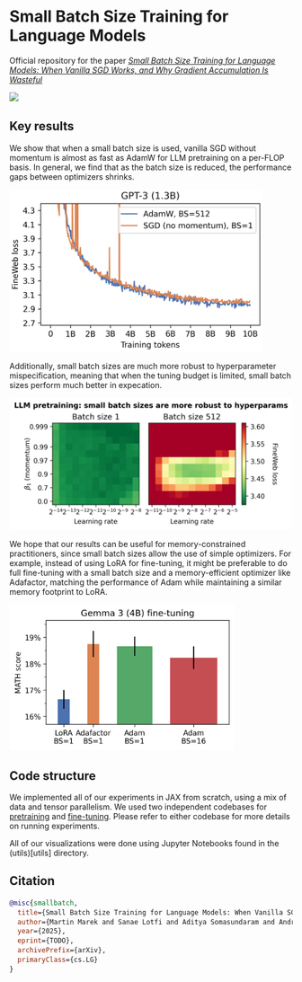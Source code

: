 # Small Batch Size Training for Language Models

Official repository for the paper *[Small Batch Size Training for Language Models: When Vanilla SGD Works, and Why Gradient Accumulation Is Wasteful](https://arxiv.org/abs/TODO)*

[![](https://img.shields.io/badge/arXiv-TODO-b31b1b.svg)](https://arxiv.org/abs/TODO)

## Key results

We show that when a small batch size is used, vanilla SGD without momentum is almost as fast as AdamW for LLM pretraining on a per-FLOP basis. In general, we find that as the batch size is reduced, the performance gaps between optimizers shrinks.

<img src="https://github.com/martin-marek/batch-size/blob/main/plots/gpt3xl_sgd.png" width="450">

Additionally, small batch sizes are much more robust to hyperparameter mispecification, meaning that when the tuning budget is limited, small batch sizes perform much better in expecation.

<img src="https://github.com/martin-marek/batch-size/blob/main/plots/adam_2d.png" width="650">

We hope that our results can be useful for memory-constrained practitioners, since small batch sizes allow the use of simple optimizers. For example, instead of using LoRA for fine-tuning, it might be preferable to do full fine-tuning with a small batch size and a memory-efficient optimizer like Adafactor, matching the performance of Adam while maintaining a similar memory footprint to LoRA.

<img src="https://github.com/martin-marek/batch-size/blob/main/plots/finetune_bar.png" width="400">

## Code structure

We implemented all of our experiments in JAX from scratch, using a mix of data and tensor parallelism. We used two independent codebases for [pretraining](pretraining) and [fine-tuning](finetuning). Please refer to either codebase for more details on running experiments.

All of our visualizations were done using Jupyter Notebooks found in the (utils)[utils] directory.

## Citation

```bibtex
@misc{smallbatch,
  title={Small Batch Size Training for Language Models: When Vanilla SGD Works, and Why Gradient Accumulation Is Wasteful}, 
  author={Martin Marek and Sanae Lotfi and Aditya Somasundaram and Andrew Gordon Wilson and Micah Goldblum},
  year={2025},
  eprint={TODO},
  archivePrefix={arXiv},
  primaryClass={cs.LG}
}
```
